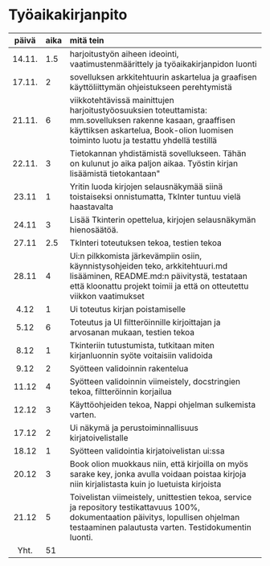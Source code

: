 # Työaikakirjanpito

| päivä | aika | mitä tein  |
| :----:|:-----| :-----|
| 14.11.| 1.5  | harjoitustyön aiheen ideointi, vaatimustenmäärittely ja työaikakirjanpidon luonti|
| 17.11.| 2  | sovelluksen arkkitehtuurin askartelua ja graafisen käyttöliittymän ohjeistukseen perehtymistä|
| 21.11.| 6  | viikkotehtävissä mainittujen harjoitustyöosuuksien toteuttamista: mm.sovelluksen rakenne kasaan, graaffisen käyttiksen askartelua, Book-olion luomisen toiminto luotu ja testattu yhdellä testillä|
| 22.11.| 3  | Tietokannan yhdistämistä sovellukseen. Tähän on kulunut jo aika paljon aikaa. Työstin kirjan lisäämistä tietokantaan"|
| 23.11 | 1  | Yritin luoda kirjojen selausnäkymää siinä toistaiseksi onnistumatta, TkInter tuntuu vielä haastavalta|
| 24.11 | 3  | Lisää Tkinterin opettelua, kirjojen selausnäkymän hienosäätöä.
| 27.11 | 2.5  | TkInteri toteutuksen tekoa, testien tekoa 
| 28.11 | 4  | Ui:n pilkkomista järkevämpiin osiin, käynnistysohjeiden teko, arkkitehtuuri.md lisääminen, README.md:n päivitystä, testataan että kloonattu projekt toimii ja että on otteutettu viikkon vaatimukset
| 4.12  | 1  | Ui toteutus kirjan poistamiselle
| 5.12  | 6  | Toteutus ja UI filtteröinnille kirjoittajan ja arvosanan mukaan, testien tekoa
| 8.12  | 1  | Tkinteriin tutustumista, tutkitaan miten kirjanluonnin syöte voitaisiin validoida
| 9.12  | 2  | Syötteen validoinnin rakentelua
| 11.12 | 4  | Syötteen validoinnin viimeistely, docstringien tekoa, filtteröinnin korjailua
| 12.12 | 3  | Käyttöohjeiden tekoa, Nappi ohjelman sulkemista varten.
| 17.12 | 2  | Ui näkymä ja perustoiminnallisuus kirjatoivelistalle
| 18.12 | 1  | Syötteen validointia kirjatoivelistan ui:ssa
| 20.12 | 3  | Book olion muokkaus niin, että kirjoilla on myös sarake key, jonka avulla voidaan poistaa kirjoja niin kirjalistasta kuin jo luetuista kirjoista
| 21.12 | 5  | Toivelistan viimeistely, unittestien tekoa, service ja repository testikattavuus 100%, dokumentaation päivitys, lopullisen ohjelman testaaminen palautusta varten. Testidokumentin luonti.
| Yht.  |  51  |
